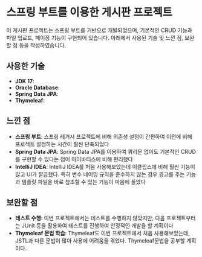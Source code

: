 # 스프링 부트를 이용한 게시판 프로젝트

이 게시판 프로젝트는 스프링 부트를 기반으로 개발되었으며, 기본적인 CRUD 기능과 파일 업로드, 페이징 기능이 구현되어 있습니다. 아래에서 사용된 기술 및 느낀 점, 보완할 점 등을 작성하였습니다.

## 사용한 기술

- **JDK 17**: 
- **Oracle Database**:
- **Spring Data JPA**:
- **Thymeleaf**:

## 느낀 점

- **스프링 부트**: 스프링 레거시 프로젝트에 비해 의존성 설정이 간편하여 이전에 비해 프로젝트 설정하는 시간이 훨씬 단축되었다
- **Spring Data JPA**: Spring Data JPA를 이용하여 쿼리문 없이도 기본적인 CRUD를 구현할 수 있다는 점이 마이바티스에 비해 편리했다
- **IntelliJ IDEA**: IntelliJ IDEA를 처음 사용해보았는데 이클립스에 비해 훨씬 기능이 많고 UI가 깔끔했다. 특히 변수 네이밍 규칙을 준수하지 않는 경우 경고를 주는 기능과 템플릿 파일을 바로 참조할 수 있는 기능이 마음에 들었다

## 보완할 점

- **테스트 수행**: 이번 프로젝트에서는 테스트를 수행하지 않았지만, 다음 프로젝트부터는 JUnit 등을 활용하여 테스트를 진행하여 안정적인 개발을 할 계획이다
- **Thymeleaf 문법 학습**: Thymeleaf도 이번 프로젝트에서 처음 사용해보았는데, JSTL과 다른 문법이 많아 사용에 어려움을 겪었다. Thymeleaf문법을 공부할 계획이다.
